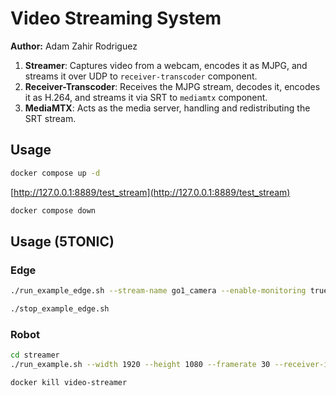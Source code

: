 # Video Streaming System

**Author:** Adam Zahir Rodriguez

1. **Streamer**: Captures video from a webcam, encodes it as MJPG, and streams it over UDP to `receiver-transcoder` component.
2. **Receiver-Transcoder**: Receives the MJPG stream, decodes it, encodes it as H.264, and streams it via SRT to `mediamtx` component.
3. **MediaMTX**: Acts as the media server, handling and redistributing the SRT stream.


## Usage
```bash
docker compose up -d
```

[http://127.0.0.1:8889/test_stream](http://127.0.0.1:8889/test_stream)


```bash
docker compose down
```

## Usage (5TONIC)


### Edge
```bash
./run_example_edge.sh --stream-name go1_camera --enable-monitoring true --webrtc-additional-hosts 10.5.1.21
```

```bash
./stop_example_edge.sh
```

### Robot
```bash
cd streamer
./run_example.sh --width 1920 --height 1080 --framerate 30 --receiver-ip 10.5.1.21 --receiver-port 5554 --device /dev/video0
```

```bash
docker kill video-streamer
```